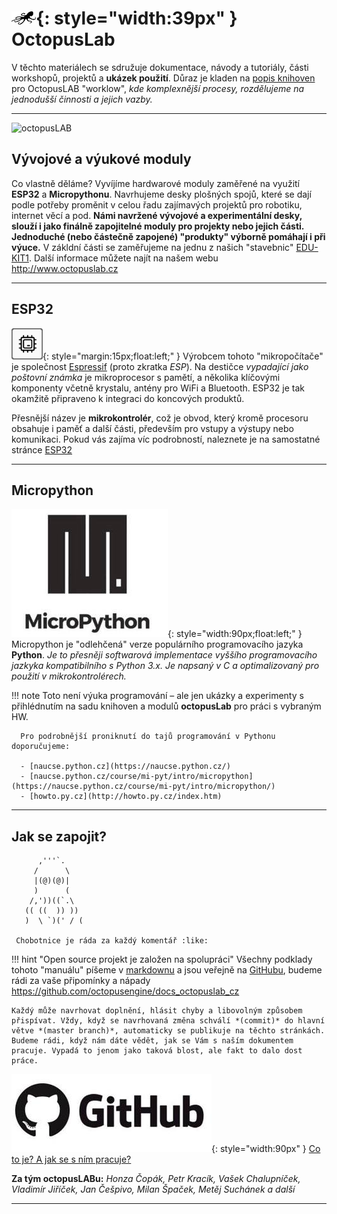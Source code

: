 # ![logo](img/logo_small.png){: style="width:39px" } OctopusLab

V těchto materiálech se sdružuje dokumentace, návody a tutoriály, části workshopů, projektů a **ukázek použití**. Důraz je kladen na [popis knihoven](/basicdoc) pro OctopusLAB "worklow", *kde komplexnější procesy, rozdělujeme na jednodušší činnosti a jejich vazby.*

---

![octopusLAB](https://www.octopuslab.cz/wp-content/uploads/2019/03/c05pen-fb1-1024x487.jpg)

## Vývojové a výukové moduly

Co vlastně děláme? Vyvíjíme hardwarové moduly zaměřené na využití **ESP32** a **Micropythonu**. Navrhujeme desky plošných spojů, které se dají podle potřeby proměnit v celou řadu zajímavých projektů pro robotiku, internet věcí a pod.
**Námi navržené vývojové a experimentální desky, slouží i jako finálně zapojitelné moduly pro projekty nebo jejich části. Jednoduché (nebo částečně zapojené) "produkty" výborně pomáhají i při výuce.**
V zákldní části se zaměřujeme na jednu z našich "stavebnic" [EDU-KIT1](https://docs.octopuslab.cz/proj-edukit1/).
Další informace můžete najít na našem webu http://www.octopuslab.cz

---

## ESP32

![hwsoc](img/hwsoc.png){: style="margin:15px;float:left;" } Výrobcem tohoto "mikropočítače" je společnost [Espressif](https://www.espressif.com/en/products/socs/esp32/overview) (proto zkratka *ESP*). Na destičce *vypadající jako poštovní známka* je mikroprocesor s pamětí, a několika klíčovými komponenty včetně krystalu, antény pro WiFi a Bluetooth. ESP32 je tak okamžitě připraveno k integraci do koncových produktů.

Přesnější název je **mikrokontrolér**, což je obvod, který kromě procesoru obsahuje i paměť a další části, především pro vstupy a výstupy nebo komunikaci. Pokud vás zajíma víc podrobností, naleznete je na samostatné stránce [ESP32](/esp32)

---
## Micropython

![uPy](img/upy.jpg){: style="width:90px;float:left;" } Micropython je "odlehčená" verze populárního programovacího jazyka **Python**. *Je to přesněji softwarová implementace vyššího programovacího jazkyka kompatibilního s Python 3.x. Je napsaný v C a optimalizovaný pro použití v mikrokontrolérech.*

!!! note
      Toto není výuka programování – ale jen ukázky a experimenty s přihlédnutím na sadu knihoven a modulů **octopusLab** pro práci s vybraným HW.

      Pro podrobnější proniknutí do tajů programování v Pythonu doporučujeme: 

      - [naucse.python.cz](https://naucse.python.cz/)
      - [naucse.python.cz/course/mi-pyt/intro/micropython](https://naucse.python.cz/course/mi-pyt/intro/micropython/)
      - [howto.py.cz](http://howto.py.cz/index.htm)

---

## Jak se zapojit?

```
      ,'''`.
     /      \
     |(@)(@)|
     )      (
    /,'))((`.\
   (( ((  )) ))
   )  \ `)(' / (

 Chobotnice je ráda za každý komentář :like:
```


!!! hint "Open source projekt je založen na spolupráci"
    Všechny podklady tohoto "manuálu" píšeme v [markdownu](https://cs.wikipedia.org/wiki/Markdown) a jsou veřejně na [GitHubu](https://github.com/octopusengine/docs_octopuslab_cz), budeme rádi za vaše připomínky a nápady https://github.com/octopusengine/docs_octopuslab_cz
      
    Každý může navrhovat doplnění, hlásit chyby a libovolným způsobem přispívat. Vždy, když se navrhovaná změna schválí *(commit)* do hlavní větve *(master branch)*, automaticky se publikuje na těchto stránkách. Budeme rádi, když nám dáte vědět, jak se Vám s naším dokumentem pracuje. Vypadá to jenom jako taková blost, ale fakt to dalo dost práce.
    

![github](img/github.jpg){: style="width:90px" } [Co to je? A jak se s ním pracuje?](/github)

**Za tým octopusLABu:** *Honza Čopák, Petr Kracík, Vašek Chalupníček, Vladimír Jiříček, Jan Češpivo, Milan Špaček, Metěj Suchánek a další*

---